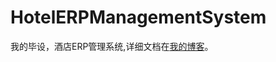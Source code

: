 # HotelERPManagementSystem
我的毕设，酒店ERP管理系统,详细文档在[我的博客](<https://www.hellomyheart.cn/pages/662491/>)。
